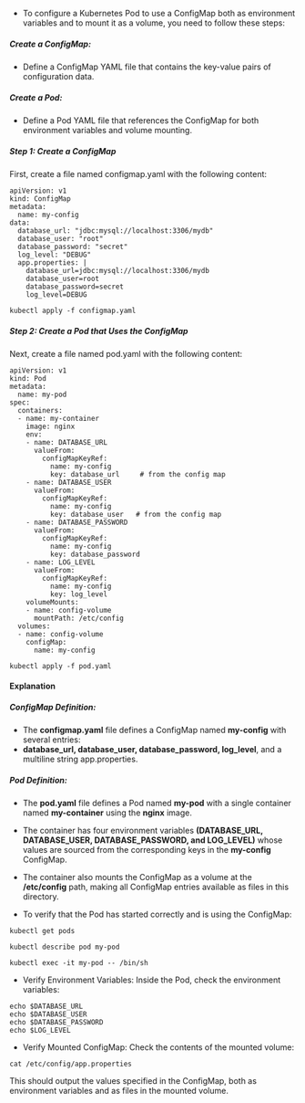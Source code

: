 -  To configure a Kubernetes Pod to use a ConfigMap both as environment variables and to mount it as a volume, you need to follow these steps:

##### Create a ConfigMap: 
- Define a ConfigMap YAML file that contains the key-value pairs of configuration data.
##### Create a Pod: 
- Define a Pod YAML file that references the ConfigMap for both environment variables and volume mounting.
  
##### Step 1: Create a ConfigMap
First, create a file named configmap.yaml with the following content:

``` 
apiVersion: v1
kind: ConfigMap
metadata:
  name: my-config
data:
  database_url: "jdbc:mysql://localhost:3306/mydb"
  database_user: "root"
  database_password: "secret"
  log_level: "DEBUG"
  app.properties: |
    database_url=jdbc:mysql://localhost:3306/mydb
    database_user=root
    database_password=secret
    log_level=DEBUG
```     
``` 
kubectl apply -f configmap.yaml
``` 

##### Step 2: Create a Pod that Uses the ConfigMap
Next, create a file named pod.yaml with the following content:

``` 
apiVersion: v1
kind: Pod
metadata:
  name: my-pod
spec:
  containers:
  - name: my-container
    image: nginx
    env:
    - name: DATABASE_URL
      valueFrom:
        configMapKeyRef:
          name: my-config
          key: database_url     # from the config map 
    - name: DATABASE_USER
      valueFrom:
        configMapKeyRef:
          name: my-config
          key: database_user   # from the config map 
    - name: DATABASE_PASSWORD
      valueFrom:
        configMapKeyRef:
          name: my-config
          key: database_password
    - name: LOG_LEVEL
      valueFrom:
        configMapKeyRef:
          name: my-config
          key: log_level
    volumeMounts:
    - name: config-volume
      mountPath: /etc/config
  volumes:
  - name: config-volume
    configMap:
      name: my-config
``` 
``` 
kubectl apply -f pod.yaml
``` 
#### Explanation
##### ConfigMap Definition:

- The **configmap.yaml** file defines a ConfigMap named **my-config** with several entries: 
- **database_url, database_user, database_password, log_level**, and a multiline string app.properties.
  
##### Pod Definition:

- The **pod.yaml** file defines a Pod named **my-pod** with a single container named **my-container** using the **nginx** image.
- The container has four environment variables **(DATABASE_URL, DATABASE_USER, DATABASE_PASSWORD, and LOG_LEVEL)** whose values are sourced from the corresponding keys in the **my-config** ConfigMap.

- The container also mounts the ConfigMap as a volume at the **/etc/config** path, making all ConfigMap entries available as files in this directory.

- To verify that the Pod has started correctly and is using the ConfigMap:

```
kubectl get pods

kubectl describe pod my-pod

kubectl exec -it my-pod -- /bin/sh
```
- Verify Environment Variables:
Inside the Pod, check the environment variables:

```
echo $DATABASE_URL
echo $DATABASE_USER
echo $DATABASE_PASSWORD
echo $LOG_LEVEL
```
- Verify Mounted ConfigMap:
Check the contents of the mounted volume:

```
cat /etc/config/app.properties
```
This should output the values specified in the ConfigMap, both as environment variables and as files in the mounted volume.